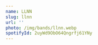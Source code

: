 ```yaml
---
name: LLNN
slug: llnn
url: ''
photo: /img/bands/llnn.webp
spotifyId: 2uyWd9ObO64Qngrfj61YNy
---
```

